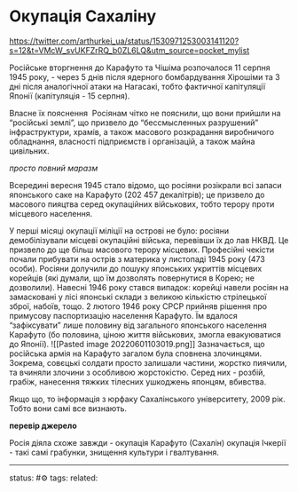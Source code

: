# Окупація Сахаліну
https://twitter.com/arthurkei_ua/status/1530971253003141120?s=12&t=VMcW_svUKFZrRQ_b0ZL6LQ&utm_source=pocket_mylist

Російське вторгнення до Карафуто та Чішіма розпочалося 11 серпня 1945 року, - через 5 днів після ядерного бомбардування Хірошіми та 3 дні після аналогічної атаки на Нагасакі, тобто фактичної капітуляції Японії (капітуляція - 15 серпня).

Власне їх пояснення 
 Росіянам чітко не пояснили, що вони прийшли на “російські землі”, що призвело до “бессмысленных разрушений” інфраструктури, храмів, а також масового розкрадання виробничого обладнання, власності підприємств і організацій, а також майна цивільних.

*просто повний маразм*

Всередині вересня 1945 стало відомо, що росіяни розікрали всі запаси японського саке на Карафуто (202 457 декалітрів); це призвело до масового пияцтва серед окупаційних військових, тобто терору проти місцевого населення.

У перші місяці окупації міліції на острові не було: росіяни демобілізували місцеві окупаційні війська, перевівши їх до лав НКВД. Це призвело до ще більш масового терору місцевих. Професійні чекісти почали прибувати на острів з материка у листопаді 1945 року (473 особи).
Росіяни долучили до пошуку японських укриттів місцевих корейців (які думали, що їм дозволять повернутися в Корею; не дозволили). Навесні 1946 року стався випадок: корейці навели росіян на замасковані у лісі японські склади з великою кількістю стрілецької зброї, набоїв, тощо.
2 лютого 1946 року СРСР прийняв рішення про примусову паспортизацію населення Карафуто. Їм вдалося “зафіксувати” лише половину від загального японського населення Карафуто (бо половина, ціною життя військових, змогла евакуюватися до Японії).
![[Pasted image 20220601103019.png]]
Зазначається, що російська армія на Карафуто загалом була сповнена злочинцями. Зокрема, совєцькі солдати просто залишали частини, жорстко пиячили, та вчиняли злочини з особливою жорстокістю. Серед них - розбій, грабіж, нанесення тяжких тілесних ушкоджень японцям, вбивства.

Якщо що, то інформація з юрфаку Сахалінського університету, 2009 рік. Тобто вони самі все визнають.

**перевір джерело**

Росія діяла схоже завжди - окупація Карафуто (Сахалін) окупація Ічкерії - такі самі грабунки, знищення культури і гвалтування.


---
status: #⚙️ 
tags: 
related: 